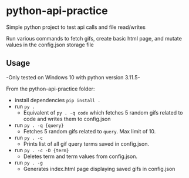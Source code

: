 # python-api-practice

Simple python project to test api calls and file read/writes

Run various commands to fetch gifs, create basic html page, and mutate values in the config.json storage file

## Usage

-Only tested on Windows 10 with python version 3.11.5-

From the python-api-practice folder:

- install dependencies ```pip install .```
- run ```py .```
    - Equivalent of ```py . -q code``` which fetches 5 random gifs related to code and writes them to config.json
- run ```py . -q {query}```
    - Fetches 5 random gifs related to ```query```. Max limit of 10.
- run ```py . -c``` 
    - Prints list of all gif query terms saved in config.json.
- run ```py . -c -D {term}```
    - Deletes term and term values from config.json.
- run ```py . -g```
    - Generates index.html page displaying saved gifs in config.json
